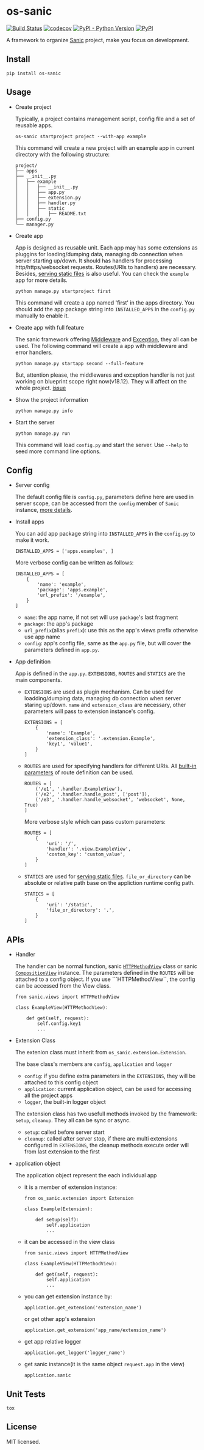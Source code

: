# os-sanic

[![Build Status](https://www.travis-ci.org/cfhamlet/os-sanic.svg?branch=master)](https://www.travis-ci.org/cfhamlet/os-sanic)
[![codecov](https://codecov.io/gh/cfhamlet/os-sanic/branch/master/graph/badge.svg)](https://codecov.io/gh/cfhamlet/os-sanic)
[![PyPI - Python Version](https://img.shields.io/pypi/pyversions/os-sanic.svg)](https://pypi.python.org/pypi/os-sanic)
[![PyPI](https://img.shields.io/pypi/v/os-sanic.svg)](https://pypi.python.org/pypi/os-sanic)

A framework to organize [Sanic](https://github.com/huge-success/sanic) project, make you focus on development.



## Install

  ```
  pip install os-sanic
  ```

## Usage

* Create project

    Typically, a project contains management script, config file and a set of reusable apps. 

    ```
    os-sanic startproject project --with-app example
    ```

    This command will create a new project with an example app in current directory with the following structure:

    ```
    project/
    ├── apps
    ├── __init__.py
    │   ├── example
    │   │   ├── __init__.py
    │   │   ├── app.py
    │   │   ├── extension.py
    │   │   ├── handler.py
    │   │   ├── static
    │   │   │   ├── README.txt
    ├── config.py
    └── manager.py
    ```

* Create app

    App is designed as reusable unit. Each app may has some extensions as pluggins for loading/dumping data, managing db connection when server starting up/down. It should has handlers for processing http/https/websocket requests. Routes(URIs to handlers) are necessary. Besides, [serving static files](https://sanic.readthedocs.io/en/latest/sanic/static_files.html) is also useful. You can check the ``example`` app for more details.
    
    
    ```
    python manage.py startproject first
    ```
    
    This command will create a app named 'first' in the apps directory. You should add the app package string into ``INSTALLED_APPS`` in the ``config.py`` manually to enable it.

* Create app with full feature

    The sanic framework offering [Middleware](https://sanic.readthedocs.io/en/latest/sanic/middleware.html) and [Exception](https://sanic.readthedocs.io/en/latest/sanic/exceptions.html), they all can be used. The following command will create a app with middleware and error handlers.
    
    ```
    python manage.py startapp second --full-feature
    ```
    
    But, attention please, the middlewares and exception handler is not just working on 
blueprint scope right now(v18.12). They will affect on the whole project. [issue](https://github.com/huge-success/sanic/issues/37)
    
* Show the project information

    ```
    python manage.py info
    ```

* Start the server

    ```
    python manage.py run
    ```
    
    This command will load ``config.py`` and start the server. Use ``--help`` to seed more command line options.


## Config

* Server config

    The default config file is ``config.py``, parameters define here are used in server scope, can be accessed from the ``config`` member of ``Sanic`` instance, [more details](https://sanic.readthedocs.io/en/latest/sanic/config.html).
    
* Install apps

    You can add app package string into ``INSTALLED_APPS`` in the ``config.py`` to make it work.
    
    ```
    INSTALLED_APPS = ['apps.examples', ]
    ```
    
    More verbose config can be written as follows:
    
    ```
    INSTALLED_APPS = [
        {
            'name': 'example',
            'package': 'apps.example',
            'url_prefix': '/example',
        }
    ]
    ```
    - ``name``: the app name, if not set will use ``package``'s last fragment
    - ``package``: the app's package
    - ``url_prefix``(alias ``prefix``): use this as the app's views prefix otherwise use app name
    - ``config``: app's config file, same as the ``app.py`` file, but will cover the parameters defined in ``app.py``.
    
* App definition

    App is defined in the ``app.py``. ``EXTENSIONS``, ``ROUTES`` and ``STATICS`` are the main components.
    
    - ``EXTENSIONS`` are used as plugin mechanism. Can be used for loadding/dumping data, managing db connection when server staring up/down. ``name`` and ``extension_class`` are necessary, other parameters will pass to extension instance's config.
    
        ```
        EXTENSIONS = [
            {
                'name': 'Example',
                'extension_class': '.extension.Example',
                'key1', 'value1',
            }
        ]
        ```
    
    - ``ROUTES`` are used for specifying handlers for different URIs.  All [built-in parameters](https://sanic.readthedocs.io/en/latest/sanic/routing.html) of route definition can be used. 

    
        ````
        ROUTES = [
            ('/e1', '.handler.ExampleView'),
            ('/e2', '.handler.handle_post', ['post']),
            ('/e3', '.handler.handle_websocket', 'websocket', None, True)
        ]
        ````
        
        
        More verbose style which can pass custom parameters: 
    

        ```
        ROUTES = [
            {
                'uri': '/',
                'handler': '.view.ExampleView',
                'costom_key': 'custom_value',
            }
        ]
        ```

    - ``STATICS`` are used for [serving static files](https://sanic.readthedocs.io/en/latest/sanic/static_files.html). ``file_or_directory`` can be absolute or relative path base on the appliction runtime config path.

        ```
        STATICS = [
            {
                'uri': '/static',
                'file_or_directory': '.',
            }
        ]
        ```


## APIs

* Handler

    The handler can be normal function, sanic [``HTTPMethodView``](https://sanic.readthedocs.io/en/latest/sanic/class_based_views.html) class or sanic [``CompositionView``](https://sanic.readthedocs.io/en/latest/sanic/class_based_views.html#using-compositionview) instance. The parameters defined in the ``ROUTES`` will be attached to a config object. If you use ```HTTPMethodView``, the config can be accessed from the View class.
    
    ```
    from sanic.views import HTTPMethodView
    
    class ExampleView(HTTPMethodView):
    
        def get(self, request):
            self.config.key1
            ...
    ```

* Extension Class

    The extenion class must inherit from ``os_sanic.extension.Extension``.

    The base class's members are ``config``, ``application`` and ``logger``

    - ``config``: if you define extra parameters in the ``EXTENSIONS``, they will be attached to this config object
    - ``application``: current application object, can be used for accessing all the project apps
    - ``logger``, the built-in logger object


    The extension class has two usefull methods invoked by the framework: ``setup``, ``cleanup``. They all can be sync or async.

    - ``setup``: called before server start
    - ``cleanup``: called after server stop, if there are multi extensions configured in ``EXTENSIONS``, the cleanup methods execute order will from last extension to the first

* application object

    The application object represent the each individual app
    
    - it is a member of extension instance:
    
        ```
        from os_sanic.extension import Extension

        class Example(Extension):

            def setup(self):
                self.application
                ...
        ```
    
    - it can be accessed in the view class
    
        ```
        from sanic.views import HTTPMethodView

        class ExampleView(HTTPMethodView):

            def get(self, request):
                self.application
                ...
        ```
        
    - you can get extension instance by:
    
        ```
        application.get_extension('extension_name')
        ```

        or get other app's extension

        ```
        application.get_extension('app_name/extension_name')
        ```

    - get app relative logger
    
        ```
        application.get_logger('logger_name')
        ```

    - get sanic instance(it is the same object ``request.app`` in the view)
      
        ```
        application.sanic
        ```


## Unit Tests

  ```
  tox
  ```

## License

MIT licensed.
